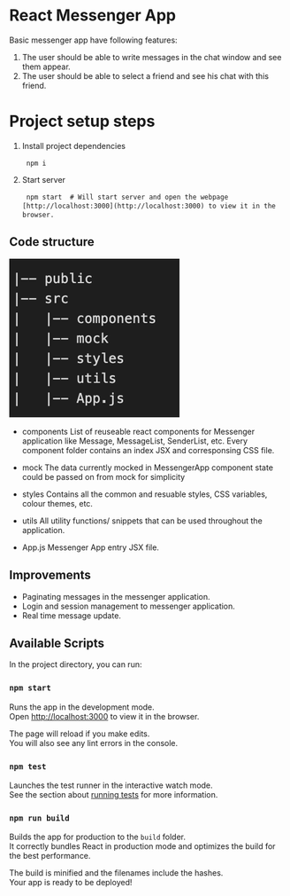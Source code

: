 # React Messenger App

Basic messenger app have following features:
1. The user should be able to write messages in the chat window and see them appear.
2. The user should be able to select a friend and see his chat with this friend.

# Project setup steps

1. Install project dependencies

        npm i

2. Start server

        npm start  # Will start server and open the webpage [http://localhost:3000](http://localhost:3000) to view it in the browser.

## Code structure

![Code structure](/images/structure.png)


* components
List of reuseable react components for Messenger application like Message, MessageList, SenderList, etc.
Every component folder contains an index JSX and corresponsing CSS file.

* mock
The data currently mocked in MessengerApp component state could be passed on from mock for simplicity

* styles
Contains all the common and resuable styles, CSS variables, colour themes, etc.

* utils
All utility functions/ snippets that can be used throughout the application.

* App.js
Messenger App entry JSX file.

## Improvements
- Paginating messages in the messenger application.
- Login and session management to messenger application.
- Real time message update.

## Available Scripts

In the project directory, you can run:

### `npm start`

Runs the app in the development mode.\
Open [http://localhost:3000](http://localhost:3000) to view it in the browser.

The page will reload if you make edits.\
You will also see any lint errors in the console.

### `npm test`

Launches the test runner in the interactive watch mode.\
See the section about [running tests](https://facebook.github.io/create-react-app/docs/running-tests) for more information.

### `npm run build`

Builds the app for production to the `build` folder.\
It correctly bundles React in production mode and optimizes the build for the best performance.

The build is minified and the filenames include the hashes.\
Your app is ready to be deployed!
